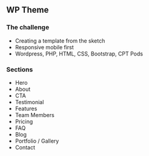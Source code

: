 ## WP Theme

### The challenge
* Creating a template from the sketch
* Responsive mobile first
* Wordpress, PHP, HTML, CSS, Bootstrap, CPT Pods

### Sections
* Hero
* About
* CTA
* Testimonial
* Features
* Team Members
* Pricing
* FAQ
* Blog
* Portfolio / Gallery
* Contact

